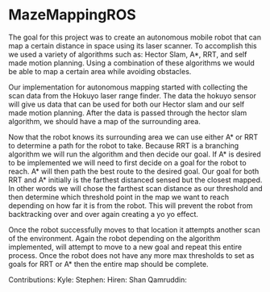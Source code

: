 # MazeMappingROS

The goal for this project was to create an autonomous mobile robot that can map a certain distance in space using its laser scanner. To accomplish this we used a variety of algorithms such as: Hector Slam, A*, RRT, and self made motion planning. Using a combination of these algorithms we would be able to map a certain area while avoiding obstacles.

Our implementation for autonomous mapping started with collecting the scan data from the Hokuyo laser range finder. The data the hokuyo sensor will give us data that can be used for both our Hector slam and our self made motion planning. After the data is passed through the hector slam algorithm, we should have a map of the surrounding area. 

Now that the robot knows its surrounding area we can use either A* or RRT to determine a path for the robot to take. Because RRT is a branching algorithm we will run the algorithm and then decide our goal. If A* is desired to be implemented we will need to first decide on a goal for the robot to reach. A* will then path the best route to the desired goal. Our goal for both RRT and A* initially is the farthest distanced sensed but the closest mapped. In other words we will chose the farthest scan distance as our threshold and then determine which threshold point in the map we want to reach depending on how far it is from the robot. This will prevent the robot from backtracking over and over again creating a yo yo effect. 

Once the robot successfully moves to that location it attempts another scan of the environment. Again the robot depending on the algorithm implemented, will attempt to move to a new goal and repeat this entire process. Once the robot does not have any more max thresholds to set as goals for RRT or A* then the entire map should be complete. 

Contributions: 
Kyle:
Stephen:
Hiren:
Shan Qamruddin: 
